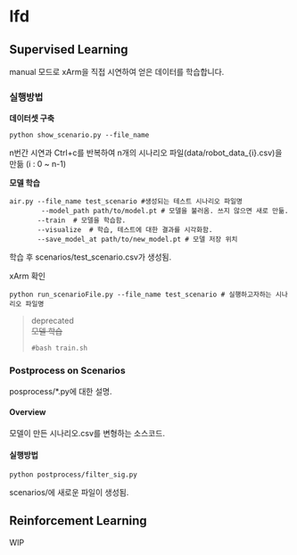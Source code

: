 # lfd

## Supervised Learning
manual 모드로 xArm을 직접 시연하여 얻은 데이터를 학습합니다.

### 실행방법
**데이터셋 구축**
```shell
python show_scenario.py --file_name
```
n번간 시연과 Ctrl+c를 반복하여
n개의 시나리오 파일(data/robot_data_{i}.csv)을 만듦 (i : 0 ~ n-1)

**모델 학습**
```shell
air.py --file_name test_scenario #생성되는 테스트 시나리오 파일명
        --model_path path/to/model.pt # 모델을 불러옴. 쓰지 않으면 새로 만듦.
       --train  # 모델을 학습함.
       --visualize  # 학습, 테스트에 대한 결과를 시각화함.
       --save_model_at path/to/new_model.pt # 모델 저장 위치
```

학습 후 scenarios/test_scenario.csv가 생성됨.

xArm 확인
```shell
python run_scenarioFile.py --file_name test_scenario # 실행하고자하는 시나리오 파일명
```

> deprecated   
> ~~모델 학습~~
>```shell
>#bash train.sh
>```

### Postprocess on Scenarios
posprocess/*.py에 대한 설명.

#### Overview
모델이 만든 시나리오.csv를 변형하는 소스코드.

#### 실행방법
```shell
python postprocess/filter_sig.py
```
scenarios/에 새로운 파일이 생성됨.

## Reinforcement Learning
WIP


